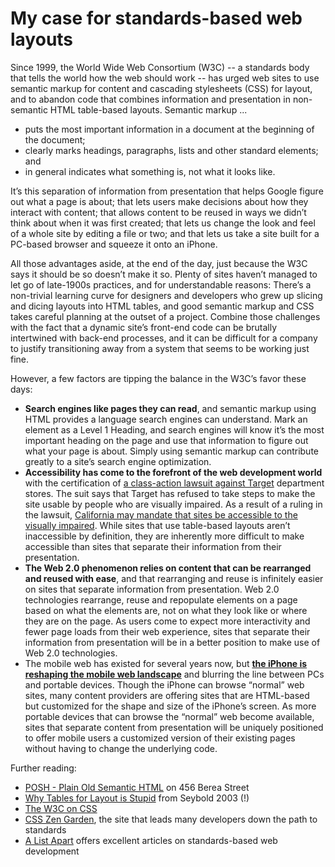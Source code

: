 # My case for standards-based web layouts

Since 1999, the World Wide Web Consortium (W3C) -- a standards body that tells the world how the web should work -- has urged web sites to use semantic markup for content and cascading stylesheets (CSS) for layout, and to abandon code that combines information and presentation in non-semantic HTML table-based layouts. Semantic markup ...

<ul>
<li>puts the most important information in a document at the beginning of the document;</li>
<li>clearly marks headings, paragraphs, lists and other standard elements; and </li>
<li>in general indicates what something is, not what it looks like.</li>
</ul>

It’s this separation of information from presentation that helps Google figure out what a page is about; that lets users make decisions about how they interact with content; that allows content to be reused in ways we didn’t think about when it was first created; that lets us change the look and feel of a whole site by editing a file or two; and that lets us take a site built for a PC-based browser and squeeze it onto an iPhone.

All those advantages aside, at the end of the day, just because the W3C says it should be so doesn’t make it so. Plenty of sites haven’t managed to let go of late-1900s practices, and for understandable reasons: There’s a non-trivial learning curve for designers and developers who grew up slicing and dicing layouts into HTML tables, and good semantic markup and CSS takes careful planning at the outset of a project. Combine those challenges with the fact that a dynamic site’s front-end code can be brutally intertwined with back-end processes, and it can be difficult for a company to justify transitioning away from a system that seems to be working just fine.

However, a few factors are tipping the balance in the W3C’s favor these days:

<ul>
<li>
<strong>Search engines like pages they can read</strong>, and semantic markup using HTML provides a language search engines can understand. Mark an element as a Level 1 Heading, and search engines will know it’s the most important heading on the page and use that information to figure out what your page is about. Simply using semantic markup can contribute greatly to a site’s search engine optimization.</li>
<li>
<strong>Accessibility has come to the forefront of the web development world</strong> with the certification of <a href="http://www.456bereastreet.com/archive/200710/update_on_the_target_accessibility_lawsuit/">a class-action lawsuit against Target</a> department stores. The suit says that Target has refused to take steps to make the site usable by people who are visually impaired. As a result of a ruling in the lawsuit, <a href="http://www.techcrunch.com/2007/10/13/websites-may-require-visually-impaired-access-in-california/">California may mandate that sites be accessible to the visually impaired</a>. While sites that use table-based layouts aren’t inaccessible by definition, they are inherently more difficult to make accessible than sites that separate their information from their presentation.</li>
<li>
<strong>The Web 2.0 phenomenon relies on content that can be rearranged and reused with ease</strong>, and that rearranging and reuse is infinitely easier on sites that separate information from presentation. Web 2.0 technologies rearrange, reuse and repopulate elements on a page based on what the elements are, not on what they look like or where they are on the page. As users come to expect more interactivity and fewer page loads from their web experience, sites that separate their information from presentation will be in a better position to make use of Web 2.0 technologies.</li>
<li>The mobile web has existed for several years now, but <strong><a href="http://www.alistapart.com/articles/putyourcontentinmypocket">the iPhone is reshaping the mobile web landscape</a></strong> and blurring the line between PCs and portable devices. Though the iPhone can browse “normal” web sites, many content providers are offering sites that are HTML-based but customized for the shape and size of the iPhone’s screen. As more portable devices that can browse the “normal” web become available, sites that separate content from presentation will be uniquely positioned to offer mobile users a customized version of their existing pages without having to change the underlying code.</li>
</ul>

Further reading:

<ul>
<li>
<a href="http://www.456bereastreet.com/archive/200711/posh_plain_old_semantic_html/">POSH - Plain Old Semantic HTML</a> on 456 Berea Street</li>
<li>
<a href="http://www.hotdesign.com/seybold/everything.html">Why Tables for Layout is Stupid</a> from Seybold 2003 (!)</li>
<li><a href="http://www.w3.org/Style/CSS/">The W3C on CSS</a></li>
<li>
<a href="http://csszengarden.com/">CSS Zen Garden</a>, the site that leads many developers down the path to standards</li>
<li>
<a href="http://www.alistapart.com">A List Apart</a> offers excellent articles on standards-based web development</li>
</ul>